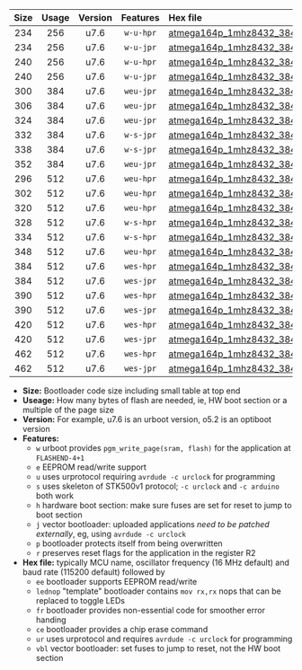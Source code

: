 |Size|Usage|Version|Features|Hex file|
|:-:|:-:|:-:|:-:|:--|
|234|256|u7.6|`w-u-hpr`|[atmega164p_1mhz8432_38400bps_ur.hex](https://raw.githubusercontent.com/stefanrueger/urboot/main/atmega164p_1mhz8432_38400bps_ur.hex)|
|234|256|u7.6|`w-u-jpr`|[atmega164p_1mhz8432_38400bps_ur_vbl.hex](https://raw.githubusercontent.com/stefanrueger/urboot/main/atmega164p_1mhz8432_38400bps_ur_vbl.hex)|
|240|256|u7.6|`w-u-hpr`|[atmega164p_1mhz8432_38400bps_lednop_ur.hex](https://raw.githubusercontent.com/stefanrueger/urboot/main/atmega164p_1mhz8432_38400bps_lednop_ur.hex)|
|240|256|u7.6|`w-u-jpr`|[atmega164p_1mhz8432_38400bps_lednop_ur_vbl.hex](https://raw.githubusercontent.com/stefanrueger/urboot/main/atmega164p_1mhz8432_38400bps_lednop_ur_vbl.hex)|
|300|384|u7.6|`weu-jpr`|[atmega164p_1mhz8432_38400bps_ee_ur_vbl.hex](https://raw.githubusercontent.com/stefanrueger/urboot/main/atmega164p_1mhz8432_38400bps_ee_ur_vbl.hex)|
|306|384|u7.6|`weu-jpr`|[atmega164p_1mhz8432_38400bps_ee_lednop_ur_vbl.hex](https://raw.githubusercontent.com/stefanrueger/urboot/main/atmega164p_1mhz8432_38400bps_ee_lednop_ur_vbl.hex)|
|324|384|u7.6|`weu-jpr`|[atmega164p_1mhz8432_38400bps_ee_lednop_fr_ur_vbl.hex](https://raw.githubusercontent.com/stefanrueger/urboot/main/atmega164p_1mhz8432_38400bps_ee_lednop_fr_ur_vbl.hex)|
|332|384|u7.6|`w-s-jpr`|[atmega164p_1mhz8432_38400bps_vbl.hex](https://raw.githubusercontent.com/stefanrueger/urboot/main/atmega164p_1mhz8432_38400bps_vbl.hex)|
|338|384|u7.6|`w-s-jpr`|[atmega164p_1mhz8432_38400bps_lednop_vbl.hex](https://raw.githubusercontent.com/stefanrueger/urboot/main/atmega164p_1mhz8432_38400bps_lednop_vbl.hex)|
|352|384|u7.6|`weu-jpr`|[atmega164p_1mhz8432_38400bps_ee_lednop_fr_ce_ur_vbl.hex](https://raw.githubusercontent.com/stefanrueger/urboot/main/atmega164p_1mhz8432_38400bps_ee_lednop_fr_ce_ur_vbl.hex)|
|296|512|u7.6|`weu-hpr`|[atmega164p_1mhz8432_38400bps_ee_ur.hex](https://raw.githubusercontent.com/stefanrueger/urboot/main/atmega164p_1mhz8432_38400bps_ee_ur.hex)|
|302|512|u7.6|`weu-hpr`|[atmega164p_1mhz8432_38400bps_ee_lednop_ur.hex](https://raw.githubusercontent.com/stefanrueger/urboot/main/atmega164p_1mhz8432_38400bps_ee_lednop_ur.hex)|
|320|512|u7.6|`weu-hpr`|[atmega164p_1mhz8432_38400bps_ee_lednop_fr_ur.hex](https://raw.githubusercontent.com/stefanrueger/urboot/main/atmega164p_1mhz8432_38400bps_ee_lednop_fr_ur.hex)|
|328|512|u7.6|`w-s-hpr`|[atmega164p_1mhz8432_38400bps.hex](https://raw.githubusercontent.com/stefanrueger/urboot/main/atmega164p_1mhz8432_38400bps.hex)|
|334|512|u7.6|`w-s-hpr`|[atmega164p_1mhz8432_38400bps_lednop.hex](https://raw.githubusercontent.com/stefanrueger/urboot/main/atmega164p_1mhz8432_38400bps_lednop.hex)|
|348|512|u7.6|`weu-hpr`|[atmega164p_1mhz8432_38400bps_ee_lednop_fr_ce_ur.hex](https://raw.githubusercontent.com/stefanrueger/urboot/main/atmega164p_1mhz8432_38400bps_ee_lednop_fr_ce_ur.hex)|
|384|512|u7.6|`wes-hpr`|[atmega164p_1mhz8432_38400bps_ee.hex](https://raw.githubusercontent.com/stefanrueger/urboot/main/atmega164p_1mhz8432_38400bps_ee.hex)|
|384|512|u7.6|`wes-jpr`|[atmega164p_1mhz8432_38400bps_ee_vbl.hex](https://raw.githubusercontent.com/stefanrueger/urboot/main/atmega164p_1mhz8432_38400bps_ee_vbl.hex)|
|390|512|u7.6|`wes-hpr`|[atmega164p_1mhz8432_38400bps_ee_lednop.hex](https://raw.githubusercontent.com/stefanrueger/urboot/main/atmega164p_1mhz8432_38400bps_ee_lednop.hex)|
|390|512|u7.6|`wes-jpr`|[atmega164p_1mhz8432_38400bps_ee_lednop_vbl.hex](https://raw.githubusercontent.com/stefanrueger/urboot/main/atmega164p_1mhz8432_38400bps_ee_lednop_vbl.hex)|
|420|512|u7.6|`wes-hpr`|[atmega164p_1mhz8432_38400bps_ee_lednop_fr.hex](https://raw.githubusercontent.com/stefanrueger/urboot/main/atmega164p_1mhz8432_38400bps_ee_lednop_fr.hex)|
|420|512|u7.6|`wes-jpr`|[atmega164p_1mhz8432_38400bps_ee_lednop_fr_vbl.hex](https://raw.githubusercontent.com/stefanrueger/urboot/main/atmega164p_1mhz8432_38400bps_ee_lednop_fr_vbl.hex)|
|462|512|u7.6|`wes-hpr`|[atmega164p_1mhz8432_38400bps_ee_lednop_fr_ce.hex](https://raw.githubusercontent.com/stefanrueger/urboot/main/atmega164p_1mhz8432_38400bps_ee_lednop_fr_ce.hex)|
|462|512|u7.6|`wes-jpr`|[atmega164p_1mhz8432_38400bps_ee_lednop_fr_ce_vbl.hex](https://raw.githubusercontent.com/stefanrueger/urboot/main/atmega164p_1mhz8432_38400bps_ee_lednop_fr_ce_vbl.hex)|

- **Size:** Bootloader code size including small table at top end
- **Useage:** How many bytes of flash are needed, ie, HW boot section or a multiple of the page size
- **Version:** For example, u7.6 is an urboot version, o5.2 is an optiboot version
- **Features:**
  + `w` urboot provides `pgm_write_page(sram, flash)` for the application at `FLASHEND-4+1`
  + `e` EEPROM read/write support
  + `u` uses urprotocol requiring `avrdude -c urclock` for programming
  + `s` uses skeleton of STK500v1 protocol; `-c urclock` and `-c arduino` both work
  + `h` hardware boot section: make sure fuses are set for reset to jump to boot section
  + `j` vector bootloader: uploaded applications *need to be patched externally*, eg, using `avrdude -c urclock`
  + `p` bootloader protects itself from being overwritten
  + `r` preserves reset flags for the application in the register R2
- **Hex file:** typically MCU name, oscillator frequency (16 MHz default) and baud rate (115200 default) followed by
  + `ee` bootloader supports EEPROM read/write
  + `lednop` "template" bootloader contains `mov rx,rx` nops that can be replaced to toggle LEDs
  + `fr` bootloader provides non-essential code for smoother error handing
  + `ce` bootloader provides a chip erase command
  + `ur` uses urprotocol and requires `avrdude -c urclock` for programming
  + `vbl` vector bootloader: set fuses to jump to reset, not the HW boot section
